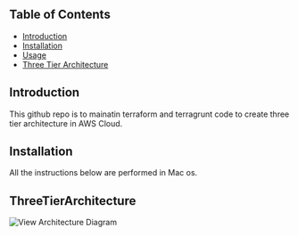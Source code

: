 ## Table of Contents
- [Introduction](#introduction)
- [Installation](#installation)
- [Usage](#usage)
- [Three Tier Architecture](#ThreeTierArchitecture)

## Introduction
This github repo is to mainatin terraform and terragrunt code to create three tier architecture in AWS Cloud.

## Installation
All the instructions below are performed in Mac os. 

## ThreeTierArchitecture
![View Architecture Diagram](docs/cyber-wizard/Three-Tier-Architecture.svg)

